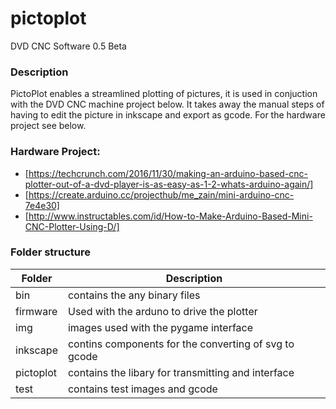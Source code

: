 # pictoplot
DVD CNC Software 0.5 Beta

### Description
PictoPlot enables a streamlined plotting of pictures, it is used in conjuction with the DVD CNC machine project below.
It takes away the manual steps of having to edit the picture in inkscape and export as gcode.
For the hardware project see below.
### Hardware Project:

- [https://techcrunch.com/2016/11/30/making-an-arduino-based-cnc-plotter-out-of-a-dvd-player-is-as-easy-as-1-2-whats-arduino-again/]
- [https://create.arduino.cc/projecthub/me_zain/mini-arduino-cnc-7e4e30]
- [http://www.instructables.com/id/How-to-Make-Arduino-Based-Mini-CNC-Plotter-Using-D/]

### Folder structure
|Folder|Description|
| ------ | ------ |
|bin | contains the any binary files|
|firmware | Used with the arduno to drive the plotter|
|img | images used with the pygame interface|
|inkscape | contins components for the converting of svg to gcode|
|pictoplot | contains the libary for transmitting and interface|
|test | contains test images and gcode|
